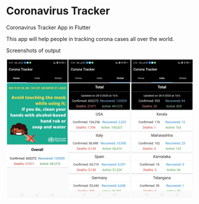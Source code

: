 # Coronavirus Tracker

Coronavirus Tracker App in Flutter

This app will help people in tracking corona cases all over the world.

Screenshots of output

![Image](scr.jpg)
